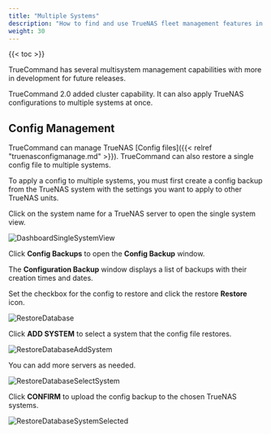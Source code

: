 ```yaml
---
title: "Multiple Systems"
description: "How to find and use TrueNAS fleet management features in TrueCommand."
weight: 30
---
```


{{< toc >}}

TrueCommand has several multisystem management capabilities with more in development for future releases.

TrueCommand 2.0 added cluster capability. It can also apply TrueNAS configurations to multiple systems at once.

## Config Management

TrueCommand can manage TrueNAS [Config files]({{< relref "truenasconfigmanage.md" >}}).
TrueCommand can also restore a single config file to multiple systems.

To apply a config to multiple systems, you must first create a config backup from the TrueNAS system with the settings you want to apply to other TrueNAS units.

Click on the system name for a TrueNAS server to open the single system view.

![DashboardSingleSystemView](/images/TrueCommand/Dashboard/DashboardSingleSystemView.png "Dashboard Single System View")

Click **Config Backups** to open the **Config Backup** window.

The **Configuration Backup** window displays a list of backups with their creation times and dates.

Set the checkbox for the config to restore and click the <mat-icon role="img" class="mat-icon notranslate material-icons mat-icon-no-color" aria-hidden="true">restore</mat-icon> **Restore** icon.

![RestoreDatabase](/images/TrueCommand/Dashboard/RestoreDatabase.png "RestoreDatabase")

Click **ADD SYSTEM** to select a system that the config file restores.

![RestoreDatabaseAddSystem](/images/TrueCommand/Dashboard/RestoreDatabaseAddSystem.png "RestoreDatabaseAddSystem")

You can add more servers as needed.

![RestoreDatabaseSelectSystem](/images/TrueCommand/Dashboard/RestoreDatabaseSelectSystem.png "RestoreDatabaseSelectSystem")

Click **CONFIRM** to upload the config backup to the chosen TrueNAS systems.

![RestoreDatabaseSystemSelected](/images/TrueCommand/Dashboard/RestoreDatabaseSystemSelected.png "RestoreDatabaseSystemSelected")
